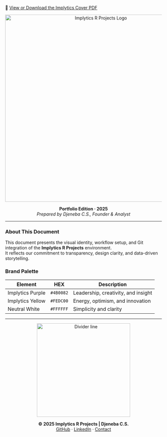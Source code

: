 📄 [View or Download the Implytics Cover PDF](./assets/Implytics_Cover_Logo.pdf)
<p align="center">
  <img src="./assets/Implytics_Cover_Logo.png" alt="Implytics R Projects Logo" width="600">
</p>
</p>
<p align="center">
  <strong>Portfolio Edition · 2025</strong><br>
  <em>Prepared by Djeneba C.S., Founder & Analyst</em>
</p>

---

### About This Document
This document presents the visual identity, workflow setup, and Git integration of the **Implytics R Projects** environment.  
It reflects our commitment to transparency, design clarity, and data-driven storytelling.

### Brand Palette
| Element | HEX | Description |
|----------|------|-------------|
| Implytics Purple | `#4B0082` | Leadership, creativity, and insight |
| Implytics Yellow | `#FEDC00` | Energy, optimism, and innovation |
| Neutral White | `#FFFFFF` | Simplicity and clarity |

---

<p align="center">
  <img src="https://dummyimage.com/400x2/fedc00/fedc00.PNG" alt="Divider line" width="300">
</p>

<p align="center">
  <strong>© 2025 Implytics R Projects | Djeneba C.S.</strong><br>
  <a href="https://github.com/Implyticsrprojects25">GitHub</a> · 
  <a href="https://www.linkedin.com/in/Djeneba-C.S.">LinkedIn</a> · 
  <a href="mailto:Implyticsrprojects25@users.noreply.github.com">Contact</a>
</p>
